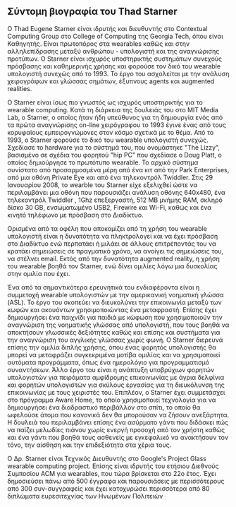 ## Σύντομη βιογραφία του Thad Starner

Ο Thad Eugene Starner είναι ιδρυτής και διευθυντής στο Contextual Computing Group στο College of Computing της Georgia Tech, όπου είναι Καθηγητής. Είναι πρωτοπόρος στα wearables καθώς και στην αλληλεπίδρασης μεταξύ ανθρώπου - υπολογιστή και της αναγνώρισης προτύπων. Ο Starner είναι ισχυρός υποστηρικτής συστημάτων συνεχούς πρόσβασης και καθημερινής χρήσης και φορούσε τον δικό του wearable υπολογιστή συνεχώς από το 1993. Το έργο του ασχολείται με την ανάλυση χειρογράφων και γλώσσας σημάτων, έξυπνους agents και augmented realities. 

Ο Starner είναι ίσως πιο γνωστός ως ισχυρός υποστηρικτής για το wearable computing. Κατά τη διάρκεια της δουλειάς του στο MIT Media Lab, ο Starner, ο οποίος ήταν ήδη υπεύθυνος για τη δημιουργία ενός από τα πρώτα αναγνώρισης on-line χειρόγραφου το 1993 έγινε ένας από τους κορυφαίους εμπειρογνώμονες στον κόσμο σχετικά με το θέμα. Από το 1993, ο Starner φορούσε το δικό του wearable υπολογιστή συνεχώς. Σχεδίασε το hardware για το σύστημά του, που ονομάστηκε "The Lizzy", βασισμένο σε σχέδια του φορητού "hip PC" που σχεδίασε ο Doug Platt, ο οποίος δημιούργησε το πρωτότυπο wearable. Το αρχικό σύστημα συνίστατο από προσαρμοσμένα μέρη από ένα κιτ από την Park Enterprises, από μια οθόνη Private Eye και από ένα τηλεκοντρόλ Twiddler. Στις 29 Ιανουαρίου 2008, το wearble του Starner είχε εξελιχθεί ώστε να περιλαμβάνει μια οθόνη που παρουσιάζει ανάλυση οθόνης 640x480, ένα τηλεκοντρόλ Twiddler , 1Ghz επεξεργαστή, 512 MB μνήμης RAM, σκληρό δίσκο 30 GB, ενσωματωμένο USB2, Firewire και Wi-Fi, καθώς και ένα κινητό τηλέφωνο με πρόσβαση στο Διαδίκτυο.

Ορισμένα από τα οφέλη που αποκομίζει από τη χρήση του wearable υπολογιστή είναι η δυνατότητα να πληκτρολογεί και να έχει πρόσβαση στο Διαδίκτυο ενώ περπατάει ή μιλάει σε άλλους επιτρέποντάς του να κρατάει σημειώσεις σε πραγματικό χρόνο, να ανοίγει τις σημειώσεις του, να στέλνει email. Εκτός από την δυνατότητα augmented reality, η χρήση του wearable βοηθά τον Starner, ενώ δίνει ομιλίες λόγω μια δυσκολίας στην ομιλία που έχει. 

Ένα από τα σημαντικότερα ερευνητικά του ενδιαφέροντα είναι η συμμετοχή wearable υπολογιστών με την αμερικανική νοηματική γλώσσα (ASL). Το έργο του σκοπεύει να διευκολύνει την επικοινωνία μεταξύ των κωφών και ακουόντων χρησιμοποιώντας ένα μεταφραστή. Επίσης έχει δημιουργήσει ένα παιχνίδι για παιδιά με κώφωση που χρησιμοποιούν την αναγνώριση της νοηματικής γλώσσας από υπολογιστή, που τους βοηθά να αποκτήσουν γλωσσικές δεξιότητες καθώς και επίσης και συστήματα για την αναγνώριση του αγγλικής γλώσσας χωρίς φωνή.  Ο Starner διερευνά επίσης την ομιλία διπλής χρήσης, όπου ένας φορητός υπολογιστής θα μπορεί να μεταφράζει συγκεκριμένα μοτίβα ομιλίας και να χρησιμοποιεί αυτόματα προγράμματα, όπως ένα ημερολόγιο για προγραμματισμό συναντήσεων. Άλλο έργο του είναι η ανάπτυξη υποβρύχιων φορητών υπολογιστών για πειράματα αμφίδρομης επικοινωνίας με άγρια δελφίνια και φορητών υπολογιστών για σκύλους εργασίας για τη διευκόλυνση της επικοινωνίας με τους χειριστές του. Επιπλέον, ο Starner έχει συμμετάσχει στο πρόγραμμα Aware Home, το οποίο χρησιμοποιεί τεχνολογία για να δημιουργήσει ένα διαδραστικό περιβάλλον στο σπίτι, το οποίο θα ωφελούσε άτομα που κανονικά δεν θα μπορούσαν να ζήσουν ανεξάρτητα. Η δουλειά του περιλαμβάνει επίσης ένα ασύρματο γάντι που διδάσκει πώς να παίζει μελωδίες πιάνου χωρίς ενεργή προσοχή από τον χρήστη καθώς και ένα γάντι που βοηθά τους ασθενείς με εγκεφαλικό να ανακτήσουν τον τόνο, την αίσθηση και την επιδεξιότητα στα χέρια τους.

Ο Δρ. Starner είναι Τεχνικός Διευθυντής στο Google's Project Glass wearable computing project. Επίσης είναι ιδρυτής του ετήσιου Διεθνούς Συμποσίου ACM για wearables, που τώρα βρίσκεται στο 22ο έτος. Έχει δημοσιεύσει πάνω από 500 έγγραφα και παρουσιάσεις με περισσότερους από 300 συν-συγγραφείς και έχει κατοχυρώσει περισσότερα από 80 διπλώματα ευρεσιτεχνίας των Ηνωμένων Πολιτειών
